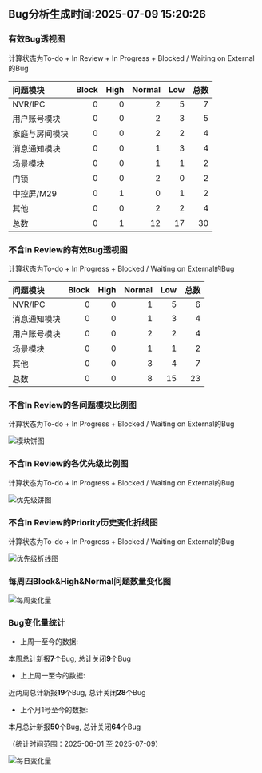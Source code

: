 ## Bug分析生成时间:2025-07-09 15:20:26

### 有效Bug透视图 

计算状态为To-do + In Review + In Progress + Blocked / Waiting on External的Bug 

| 问题模块    |   Block |   High |   Normal |   Low |   总数 |
|:--------|--------:|-------:|---------:|------:|-----:|
| NVR/IPC |       0 |      0 |        2 |     5 |    7 |
| 用户账号模块  |       0 |      0 |        2 |     3 |    5 |
| 家庭与房间模块 |       0 |      0 |        2 |     2 |    4 |
| 消息通知模块  |       0 |      0 |        1 |     3 |    4 |
| 场景模块    |       0 |      0 |        1 |     1 |    2 |
| 门锁      |       0 |      0 |        2 |     0 |    2 |
| 中控屏/M29 |       0 |      1 |        0 |     1 |    2 |
| 其他      |       0 |      0 |        2 |     2 |    4 |
| 总数      |       0 |      1 |       12 |    17 |   30 |

### 不含In Review的有效Bug透视图 

计算状态为To-do + In Progress + Blocked / Waiting on External的Bug 

| 问题模块    |   Block |   High |   Normal |   Low |   总数 |
|:--------|--------:|-------:|---------:|------:|-----:|
| NVR/IPC |       0 |      0 |        1 |     5 |    6 |
| 消息通知模块  |       0 |      0 |        1 |     3 |    4 |
| 用户账号模块  |       0 |      0 |        2 |     2 |    4 |
| 场景模块    |       0 |      0 |        1 |     1 |    2 |
| 其他      |       0 |      0 |        3 |     4 |    7 |
| 总数      |       0 |      0 |        8 |    15 |   23 |

### 不含In Review的各问题模块比例图 

计算状态为To-do + In Progress + Blocked / Waiting on External的Bug 

![模块饼图](https://testingnas.com/d/Local/Bug%E5%8A%A8%E6%80%81%E5%88%86%E6%9E%90/img/modules_pie_chart.png?sign=JFN8wNh5Tt_Yt6DuRgCV_eRMh1vKQMsiuA6j-sxsQo0=:0)

### 不含In Review的各优先级比例图 

计算状态为To-do + In Progress + Blocked / Waiting on External的Bug 

![优先级饼图](https://testingnas.com/d/Local/Bug%E5%8A%A8%E6%80%81%E5%88%86%E6%9E%90/img/priority_pie_chart.png?sign=YUV_tIjiNq9K1-ph7_YC6FpIKVxqSVthESZJsyMDeJI=:0)

### 不含In Review的Priority历史变化折线图

计算状态为To-do + In Progress + Blocked / Waiting on External的Bug 

![优先级折线图](https://testingnas.com/d/Local/Bug%E5%8A%A8%E6%80%81%E5%88%86%E6%9E%90/img/priority_history_line_chart.png?sign=TtSD3dKvzP3g3RwWGLpg2J559C6FyBvu6MpvgKRHs5E=:0)

### 每周四Block&High&Normal问题数量变化图

![每周变化量](https://testingnas.com/d/Local/Bug%E5%8A%A8%E6%80%81%E5%88%86%E6%9E%90/img/thursday_weekly_analysis_chart.png?sign=7k8PlH57aJksKa6a9cELN9SJxh5H02jCzeV1u9jVYpM=:0)

### Bug变化量统计

- 上周一至今的数据:

本周总计新报**7**个Bug, 总计关闭**9**个Bug

- 上上周一至今的数据:

近两周总计新报**19**个Bug, 总计关闭**28**个Bug

- 上个月1号至今的数据:

本月总计新报**50**个Bug, 总计关闭**64**个Bug

（统计时间范围：2025-06-01 至 2025-07-09）

![每日变化量](https://testingnas.com/d/Local/Bug%E5%8A%A8%E6%80%81%E5%88%86%E6%9E%90/img/bug_variation_line_chart.png?sign=BLTrwUIkBL05y-VMIvGBph5Ko03C7Gx-K6lBCbTWz3Y=:0)

